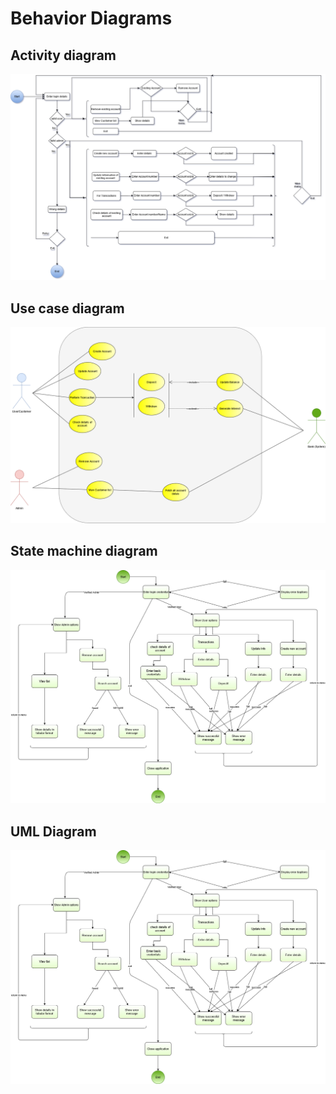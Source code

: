 # Behavior Diagrams

## Activity diagram

![Activity](https://github.com/AdityaGautam05/LTTS-C-MiniProject/blob/main/images/Activity_diagram.png)

## Use case diagram

![Usecase](https://github.com/AdityaGautam05/LTTS-C-MiniProject/blob/main/images/UseCase.png)

## State machine diagram

![State](https://github.com/AdityaGautam05/LTTS-C-MiniProject/blob/main/images/State_machine_diagram.png)

## UML Diagram

![UML Diagram](https://github.com/AdityaGautam05/LTTS-C-MiniProject/blob/main/images/State_machine_diagram.png)
